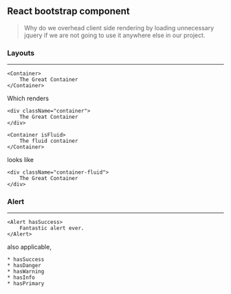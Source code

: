 ## React bootstrap component
> Why do we overhead client side rendering by loading unnecessary jquery if we
are not going to use it anywhere else in our project.

### Layouts
--------------------------------------------------------------------
```
<Container>
    The Great Container
</Container>
```
Which renders
```
<div className="container">
    The Great Container
</div>
```

```
<Container isFluid>
    The fluid container
</Container>
```
looks like
```
<div className="container-fluid">
    The Great Container
</div>
```

### Alert
---------------------------------------------
```
<Alert hasSuccess>
    Fantastic alert ever.
</Alert>
```
also applicable,

    * hasSuccess
    * hasDanger
    * hasWarning
    * hasInfo
    * hasPrimary
